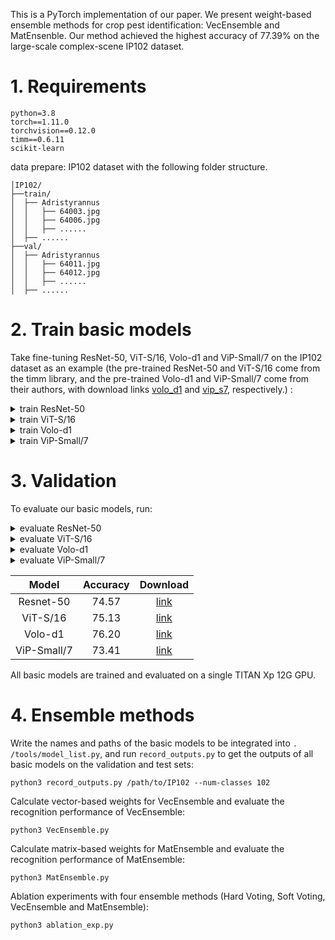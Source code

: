 This is a PyTorch implementation of our paper.  We present weight-based ensemble methods for crop pest identification: VecEnsemble and MatEnsenble. Our method achieved the highest accuracy of 77.39% on the large-scale complex-scene IP102 dataset.



# 1. Requirements

    python=3.8
    torch==1.11.0
    torchvision==0.12.0
    timm==0.6.11
    scikit-learn



data prepare: IP102 dataset with the following folder structure.

    │IP102/
    ├──train/
    │  ├── Adristyrannus
    │  │   ├── 64003.jpg
    │  │   ├── 64006.jpg
    │  │   ├── ......
    │  ├── ......
    ├──val/
    │  ├── Adristyrannus
    │  │   ├── 64011.jpg
    │  │   ├── 64012.jpg
    │  │   ├── ......
    │  ├── ......


# 2. Train basic models

Take fine-tuning ResNet-50, ViT-S/16, Volo-d1 and ViP-Small/7 on the IP102 dataset as an example (the pre-trained ResNet-50 and ViT-S/16 come from the timm library, and the pre-trained Volo-d1 and ViP-Small/7 come from their authors, with download links [volo_d1](https://github.com/sail-sg/volo/releases/download/volo_1/d1_224_84.2.pth.tar) and [vip_s7](https://drive.google.com/file/d/1cX6eauDrsGsLSZnqsX7cl0oiKX8Dzv5z/view?usp=sharing), respectively.) :


<details>
<summary>
  train ResNet-50
</summary>

  	python3 train_basic_model.py /path/to/IP102 --num-classes 102 --img-size 224 --model resnet50 --pretrained --epochs 200 --opt adamw --lr 2e-3  --min-lr 1e-5 --sched cosine -b 128 --drop-path 0.2 --warmup-epochs 20 --weight-decay 5e-4

</details>

<details>
<summary>
  train ViT-S/16
</summary>

  	python3 train_basic_model.py /path/to/IP102 --num-classes 102 --img-size 224 --model vit_small_patch16_224 --pretrained --epochs 200 --opt adamw --lr 1e-4 --min-lr 1e-5 --sched cosine -b 64  --drop-path 0.2 --weight-decay 5e-4

</details>

<details>
<summary>
  train Volo-d1
</summary>

  	python3 train_basic_model.py /path/to/IP102 --num-classes 102 --model volo_d1 --img-size 224 -b 64 --lr 8.0e-6 --min-lr 4.0e-6 --drop-path 0.1 --epochs 200 --apex-amp --weight-decay 1.0e-8 --warmup-epochs 5 --finetune /path/to/pre-trained-volo_d1

</details>

<details>
<summary>
  train ViP-Small/7
</summary>

  	python3 train_basic_model.py /path/to/IP102 --num-classes 102 --model vip_s7 -b 64 --opt adamw --epochs 200 --sched cosine --apex-amp --img-size 224 --drop-path 0.1 --lr 2e-3 --min-lr 1e-5 --weight-decay 0.05  --warmup-epochs 20 --finetune /path/to/pre-trained-vip_s7

</details>




# 3. Validation

To evaluate our basic models, run:

<details>
<summary>
  evaluate ResNet-50
</summary>

  	python3 validate.py /path/to/IP102 --split test --model resnet50 --num-classes 102 --img-size 224 --checkpoint /path/to/checkpoint --no-test-pool -b 128

</details>

<details>
<summary>
  evaluate ViT-S/16
</summary>

  	python3 validate.py /path/to/IP102 --split test --model vit_small_patch16_224 --num-classes 102 --img-size 224 --checkpoint /path/to/checkpoint --no-test-pool -b 64

</details>

<details>
<summary>
  evaluate Volo-d1
</summary>

  	python3 validate.py /path/to/IP102 --split test --model volo_d1 --num-classes 102 --img-size 224 --checkpoint /path/to/checkpoint --no-test-pool -b 64

</details>


<details>
<summary>
  evaluate ViP-Small/7
</summary>

  	python3 validate.py /path/to/IP102 --split test --model vip_s7 --num-classes 102 --img-size 224 --checkpoint /path/to/checkpoint --no-test-pool -b 64

</details>



| Model | Accuracy | Download |
|:-----:|:-------:|:-----:|
| Resnet-50 | 74.57 | [link](https://drive.google.com/file/d/1SHycW-ITMP69NcY2OmwdYeOuPITjUC2-/view?usp=drive_link) |
| ViT-S/16 | 75.13 | [link](https://drive.google.com/file/d/14YFeB2LZpDYa2fDyc5t3ddVKw6QhlUgR/view?usp=drive_link) |
| Volo-d1 | 76.20 | [link](https://drive.google.com/file/d/1vhiCG7mAY7hwq82eZtH_jVz1Jia5tbpH/view?usp=drive_link) |
| ViP-Small/7 | 73.41 | [link](https://drive.google.com/file/d/1V86SWj8CVFcF3JjYPn8FoFC7mYlf2vdJ/view?usp=drive_link) |

All basic models are trained and evaluated on a single TITAN Xp 12G GPU.



# 4. Ensemble methods

Write the names and paths of the basic models to be integrated into `. /tools/model_list.py`, and run `record_outputs.py` to get the outputs of all basic models on the validation and test sets:

	python3 record_outputs.py /path/to/IP102 --num-classes 102

Calculate vector-based weights for VecEnsemble and evaluate the recognition performance of VecEnsemble:

	python3 VecEnsemble.py

Calculate matrix-based weights for MatEnsemble and evaluate the recognition performance of MatEnsemble:

	python3 MatEnsemble.py

Ablation experiments with four ensemble methods (Hard Voting, Soft Voting, VecEnsemble and MatEnsemble):

```
python3 ablation_exp.py
```

